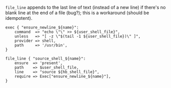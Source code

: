 `file_line` appends to the last line of text (instead of a new line) if there's no blank line at the end of a file (bug?); this is a workaround (should be idempotent).

```
exec { "ensure_newline_${name}":
    command  => "echo \"\" >> ${user_shell_file}",
    unless   => "[ -z \"$(tail -1 ${user_shell_file})\" ]",
    provider => shell,
    path     => '/usr/bin',
}

file_line { "source_shell_${name}":
    ensure  => 'present',
    path    => $user_shell_file,
    line    => "source ${hb_shell_file}",
    require => Exec["ensure_newline_${name}"],
}
```

